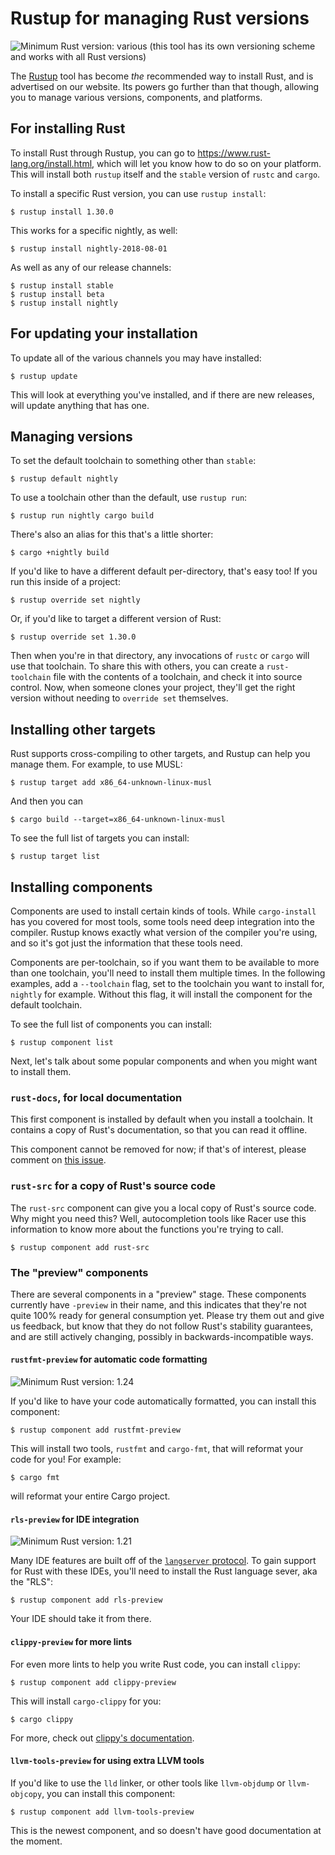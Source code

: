 # Rustup for managing Rust versions

![Minimum Rust version: various](https://img.shields.io/badge/Minimum%20Rust%20Version-various-brightgreen.svg) (this tool has its own versioning scheme and works with all Rust versions)

The [Rustup](https://rustup.rs/) tool has become *the* recommended way to
install Rust, and is advertised on our website. Its powers go further than
that though, allowing you to manage various versions, components, and
platforms.

## For installing Rust

To install Rust through Rustup, you can go to
<https://www.rust-lang.org/install.html>, which will let you know how to do
so on your platform. This will install both `rustup` itself and the `stable`
version of `rustc` and `cargo`.

To install a specific Rust version, you can use `rustup install`:

```console
$ rustup install 1.30.0
```

This works for a specific nightly, as well:

```console
$ rustup install nightly-2018-08-01
```

As well as any of our release channels:

```console
$ rustup install stable
$ rustup install beta
$ rustup install nightly
```

## For updating your installation

To update all of the various channels you may have installed:

```console
$ rustup update
```

This will look at everything you've installed, and if there are new releases,
will update anything that has one.

## Managing versions

To set the default toolchain to something other than `stable`:

```console
$ rustup default nightly
```

To use a toolchain other than the default, use `rustup run`:

```console
$ rustup run nightly cargo build
```

There's also an alias for this that's a little shorter:

```console
$ cargo +nightly build
```

If you'd like to have a different default per-directory, that's easy too!
If you run this inside of a project:

```console
$ rustup override set nightly
```

Or, if you'd like to target a different version of Rust:
```console
$ rustup override set 1.30.0
```

Then when you're in that directory, any invocations of `rustc` or `cargo`
will use that toolchain. To share this with others, you can create a
`rust-toolchain` file with the contents of a toolchain, and check it into
source control. Now, when someone clones your project, they'll get the
right version without needing to `override set` themselves.

## Installing other targets

Rust supports cross-compiling to other targets, and Rustup can help you
manage them. For example, to use MUSL:

```console
$ rustup target add x86_64-unknown-linux-musl
```

And then you can

```console
$ cargo build --target=x86_64-unknown-linux-musl
```

To see the full list of targets you can install:

```console
$ rustup target list
```

## Installing components

Components are used to install certain kinds of tools. While `cargo-install`
has you covered for most tools, some tools need deep integration into the
compiler. Rustup knows exactly what version of the compiler you're using, and
so it's got just the information that these tools need.

Components are per-toolchain, so if you want them to be available to more
than one toolchain, you'll need to install them multiple times. In the
following examples, add a `--toolchain` flag, set to the toolchain you
want to install for, `nightly` for example. Without this flag, it will
install the component for the default toolchain.

To see the full list of components you can install:

```console
$ rustup component list
```

Next, let's talk about some popular components and when you might want to
install them.

### `rust-docs`, for local documentation

This first component is installed by default when you install a toolchain. It
contains a copy of Rust's documentation, so that you can read it offline.

This component cannot be removed for now; if that's of interest, please
comment on [this
issue](https://github.com/rust-lang-nursery/rustup.rs/issues/998).

### `rust-src` for a copy of Rust's source code

The `rust-src` component can give you a local copy of Rust's source code. Why
might you need this? Well, autocompletion tools like Racer use this
information to know more about the functions you're trying to call.

```console
$ rustup component add rust-src
```

### The "preview" components

There are several components in a "preview" stage. These components currently
have `-preview` in their name, and this indicates that they're not quite 100%
ready for general consumption yet. Please try them out and give us feedback,
but know that they do not follow Rust's stability guarantees, and are still
actively changing, possibly in backwards-incompatible ways.

#### `rustfmt-preview` for automatic code formatting

![Minimum Rust version: 1.24](https://img.shields.io/badge/Minimum%20Rust%20Version-1.24-brightgreen.svg)

If you'd like to have your code automatically formatted, you can
install this component:

```console
$ rustup component add rustfmt-preview
```

This will install two tools, `rustfmt` and `cargo-fmt`, that will reformat your
code for you! For example:

```console
$ cargo fmt
```

will reformat your entire Cargo project.

#### `rls-preview` for IDE integration

![Minimum Rust version: 1.21](https://img.shields.io/badge/Minimum%20Rust%20Version-1.21-brightgreen.svg)

Many IDE features are built off of the [`langserver`
protocol](http://langserver.org/). To gain support for Rust with these IDEs,
you'll need to install the Rust language sever, aka the "RLS":

```console
$ rustup component add rls-preview
```

Your IDE should take it from there.

#### `clippy-preview` for more lints

For even more lints to help you write Rust code, you can install `clippy`:

```console
$ rustup component add clippy-preview
```

This will install `cargo-clippy` for you:

```console
$ cargo clippy
```

For more, check out [clippy's
documentation](https://github.com/rust-lang-nursery/rust-clippy).

#### `llvm-tools-preview` for using extra LLVM tools

If you'd like to use the `lld` linker, or other tools like `llvm-objdump` or
`llvm-objcopy`, you can install this component:

```console
$ rustup component add llvm-tools-preview
```

This is the newest component, and so doesn't have good documentation at the
moment.
